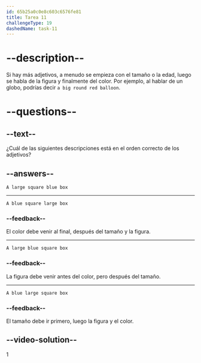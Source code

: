 ```yaml
---
id: 65b25a0c0e8c603c6576fe81
title: Tarea 11
challengeType: 19
dashedName: task-11
---
```


# --description--

Si hay más adjetivos, a menudo se empieza con el tamaño o la edad, luego se habla de la figura y finalmente del color. Por ejemplo, al hablar de un globo, podrías decir `a big round red balloon`.

# --questions--

## --text--

¿Cuál de las siguientes descripciones está en el orden correcto de los adjetivos?

## --answers--

`A large square blue box`

---

`A blue square large box`

### --feedback--

El color debe venir al final, después del tamaño y la figura.

---

`A large blue square box`

### --feedback--

La figura debe venir antes del color, pero después del tamaño.

---

`A blue large square box`

### --feedback--

El tamaño debe ir primero, luego la figura y el color.

## --video-solution--

1
